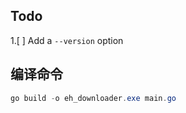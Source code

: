 ## Todo
1.[ ] Add a `--version` option
## 编译命令
```powershell
go build -o eh_downloader.exe main.go
```